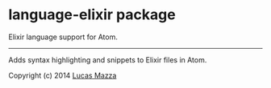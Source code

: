 # language-elixir package

Elixir language support for Atom.

-----

Adds syntax highlighting and snippets to Elixir files in Atom.

Copyright (c) 2014 [Lucas Mazza](mailto:luc4smazza@gmail.com "luc4smazza@gmail.com")
